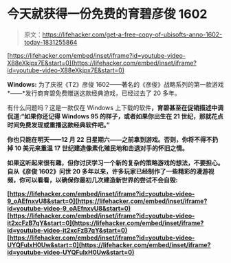 # 今天就获得一份免费的育碧彦俊 1602

> 原文：<https://lifehacker.com/get-a-free-copy-of-ubisofts-anno-1602-today-1831255864>

 [https://lifehacker.com/embed/inset/iframe?id=youtube-video-X88eXkjpx7E&start=0](https://lifehacker.com/embed/inset/iframe?id=youtube-video-X88eXkjpx7E&start=0) 

**Windows:** 为了庆祝《T2》彦俊 1602——著名的《彦俊》战略系列的第一款游戏*——*发行商育碧免费赠送这款经典游戏，已经过去了 20 多年。



有什么问题吗？这是一款仅在 Windows 上下载的软件[](https://register.ubisoft.com/anno-1602-giveaway)**，育碧甚至在促销描述中调侃道:“如果你还记得 Windows 95 的样子，或者如果你出生在 21 世纪，那就花点时间免费发现或重播这款经典软件吧。”**

**你也只能在明天——12 月 22 日星期六——之前拿到游戏。否则，你将不得不扔掉 10 美元来重温 17 世纪建造像素化殖民地和击退对手的怀旧之情。**

**如果这听起来很有趣，但你讨厌学习一个新的复杂的策略游戏的想法，不要担心。自从《彦俊 1602》问世 20 多年以来，许多玩家已经制作了一些精彩的漫游视频，你可以看看，以确保你最初几次建造新世界的尝试不会自毁:** 

 **[https://lifehacker.com/embed/inset/iframe?id=youtube-video-9_oAEfnxvU8&start=0](https://lifehacker.com/embed/inset/iframe?id=youtube-video-9_oAEfnxvU8&start=0)**  **[https://lifehacker.com/embed/inset/iframe?id=youtube-video-it2xcFzB7qY&start=0](https://lifehacker.com/embed/inset/iframe?id=youtube-video-it2xcFzB7qY&start=0)**  **[https://lifehacker.com/embed/inset/iframe?id=youtube-video-UYQFulxH0Uw&start=0](https://lifehacker.com/embed/inset/iframe?id=youtube-video-UYQFulxH0Uw&start=0)**